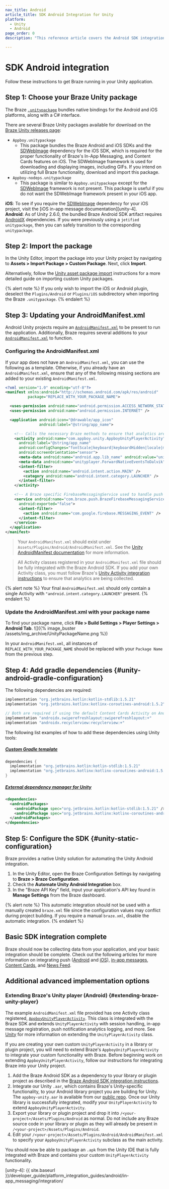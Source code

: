 ```yaml
---
nav_title: Android
article_title: SDK Android Integration for Unity
platform: 
  - Unity
  - Android
page_order: 0
description: "This reference article covers the Android SDK integration for the Unity platform."

---
```


# SDK Android integration

Follow these instructions to get Braze running in your Unity application.

## Step 1: Choose your Braze Unity package

The Braze [`.unitypackage`][41] bundles native bindings for the Android and iOS platforms, along with a C# interface.

There are several Braze Unity packages available for download on the [Braze Unity releases page][42]:
 
- `Appboy.unitypackage`
    - This package bundles the Braze Android and iOS SDKs and the [SDWebImage][unity-1] dependency for the iOS SDK, which is required for the proper functionality of Braze's In-App Messaging, and Content Cards features on iOS. The SDWebImage framework is used for downloading and displaying images, including GIFs. If you intend on utilizing full Braze functionality, download and import this package.
- `Appboy-nodeps.unitypackage`
    - This package is similar to `Appboy.unitypackage` except for the [SDWebImage][unity-1] framework is not present. This package is useful if you do not want the SDWebImage framework present in your iOS app.

**iOS**: To see if you require the [SDWebImage][unity-1] dependency for your iOS project, visit the [iOS in-app message documentation][unity-4].<br>
**Android**: As of Unity 2.6.0, the bundled Braze Android SDK artifact requires  [AndroidX][unity-3] dependencies. If you were previously using a `jetified unitypackage`, then you can safely transition to the corresponding `unitypackage`.

## Step 2: Import the package

In the Unity Editor, import the package into your Unity project by navigating to **Assets > Import Package > Custom Package**. Next, click **Import**.

Alternatively, follow the [Unity asset package import][41] instructions for a more detailed guide on importing custom Unity packages. 

{% alert note %}
If you only wish to import the iOS or Android plugin, deselect the `Plugins/Android` or `Plugins/iOS` subdirectory when importing the Braze `.unitypackage`.
{% endalert %}

## Step 3: Updating your AndroidManifest.xml

Android Unity projects require an [`AndroidManifest.xml`](https://docs.unity3d.com/Manual/android-manifest.html) to be present to run the application. Additionally, Braze requires several additions to your [`AndroidManifest.xml`](https://docs.unity3d.com/Manual/android-manifest.html) to function.

### Configuring the AndroidManifest.xml

If your app does not have an `AndroidManifest.xml`, you can use the following as a template. Otherwise, if you already have an `AndroidManifest.xml`, ensure that any of the following missing sections are added to your existing `AndroidManifest.xml`.

```xml
<?xml version="1.0" encoding="utf-8"?>
<manifest xmlns:android="http://schemas.android.com/apk/res/android"
          package="REPLACE_WITH_YOUR_PACKAGE_NAME">

  <uses-permission android:name="android.permission.ACCESS_NETWORK_STATE" />
  <uses-permission android:name="android.permission.INTERNET" />

  <application android:icon="@drawable/app_icon" 
               android:label="@string/app_name">

    <!-- Calls the necessary Braze methods to ensure that analytics are collected and that push notifications are properly forwarded to the Unity application. -->
    <activity android:name="com.appboy.unity.AppboyUnityPlayerActivity" 
      android:label="@string/app_name" 
      android:configChanges="fontScale|keyboard|keyboardHidden|locale|mnc|mcc|navigation|orientation|screenLayout|screenSize|smallestScreenSize|uiMode|touchscreen" 
      android:screenOrientation="sensor">
      <meta-data android:name="android.app.lib_name" android:value="unity" />
      <meta-data android:name="unityplayer.ForwardNativeEventsToDalvik" android:value="true" />
      <intent-filter>
        <action android:name="android.intent.action.MAIN" />
        <category android:name="android.intent.category.LAUNCHER" />
      </intent-filter>
    </activity>

    <!-- A Braze specific FirebaseMessagingService used to handle push notifications. -->
    <service android:name="com.braze.push.BrazeFirebaseMessagingService"
      android:exported="false">
      <intent-filter>
        <action android:name="com.google.firebase.MESSAGING_EVENT" />
      </intent-filter>
    </service>
  </application>
</manifest>
```

> Your `AndroidManifest.xml` should exist under `Assets/Plugins/Android/AndroidManifest.xml`. See the [Unity AndroidManifest documentation](https://docs.unity3d.com/Manual/android-manifest.html) for more information.

> All Activity classes registered in your `AndroidManifest.xml` file should be fully integrated with the Braze Android SDK. If you add your own Activity class, you must follow Braze's [Unity Activity integration instructions](#extending-braze-unity-player) to ensure that analytics are being collected.

{% alert note %}
Your final `AndroidManifest.xml` should only contain a single Activity with `"android.intent.category.LAUNCHER"` present.
{% endalert %}

### Update the AndroidManifest.xml with your package name

To find your package name, click **File > Build Settings > Player Settings > Android Tab**.
![]({% image_buster /assets/img_archive/UnityPackageName.png %})

In your `AndroidManifest.xml`, all instances of `REPLACE_WITH_YOUR_PACKAGE_NAME` should be replaced with your `Package Name` from the previous step.

## Step 4: Add gradle dependencies {#unity-android-gradle-configuration}

The following dependencies are required:

```groovy
implementation "org.jetbrains.kotlin:kotlin-stdlib:1.5.21"
implementation "org.jetbrains.kotlinx:kotlinx-coroutines-android:1.5.2"

// Both are required if using the default Content Cards Activity on Android
implementation "androidx.swiperefreshlayout:swiperefreshlayout:+"
implementation "androidx.recyclerview:recyclerview:+"
```

The following list examples of how to add these dependencies using Unity tools:

##### [Custom Gradle template](https://docs.unity3d.com/Manual/android-gradle-overview.html)

```groovy
dependencies {
  implementation "org.jetbrains.kotlin:kotlin-stdlib:1.5.21"
  implementation "org.jetbrains.kotlinx:kotlinx-coroutines-android:1.5.2"
}
```
##### [External dependency manager for Unity](https://github.com/googlesamples/unity-jar-resolver)

```xml
<dependencies>
  <androidPackages>
    <androidPackage spec="org.jetbrains.kotlin:kotlin-stdlib:1.5.21" />
    <androidPackage spec="org.jetbrains.kotlinx:kotlinx-coroutines-android:1.5.2" />
  </androidPackages>
</dependencies>
```

## Step 5: Configure the SDK {#unity-static-configuration}

Braze provides a native Unity solution for automating the Unity Android integration. 

1. In the Unity Editor, open the Braze Configuration Settings by navigating to **Braze > Braze Configuration**.
2. Check the **Automate Unity Android Integration** box.
3. In the "Braze API Key" field, input your application's API key found in **Manage Settings** from the Braze dashboard.

{% alert note %}
This automatic integration should not be used with a manually created `braze.xml` file since the configuration values may conflict during project building. If you require a manual `braze.xml`, disable the automatic integration.
{% endalert %}

## Basic SDK integration complete

Braze should now be collecting data from your application, and your basic integration should be complete. Check out the following articles for more information on integrating push ([Android][53] and [iOS][50]), [in-app messages][34], [Content Cards][40], and [News Feed][35].

## Additional advanced implementation options

### Extending Braze's Unity player (Android) {#extending-braze-unity-player}

The example `AndroidManifest.xml` file provided has one Activity class registered, [`AppboyUnityPlayerActivity`](https://github.com/Appboy/appboy-android-sdk/blob/e67e09f785adeff075a5d7710e79f41ed3676a6a/android-sdk-unity/src/main/java/com/appboy/unity/AppboyUnityPlayerActivity.java). This class is integrated with the Braze SDK and extends `UnityPlayerActivity` with session handling, in-app message registration, push notification analytics logging, and more. See [Unity](https://docs.unity3d.com/Manual/AndroidUnityPlayerActivity.html) for more information on extending the `UnityPlayerActivity` class.

If you are creating your own custom `UnityPlayerActivity` in a library or plugin project, you will need to extend Braze's `AppboyUnityPlayerActivity` to integrate your custom functionality with Braze. Before beginning work on extending `AppboyUnityPlayerActivity`, follow our instructions for integrating Braze into your Unity project.
1. Add the Braze Android SDK as a dependency to your library or plugin project as described in the [Braze Android SDK integration instructions]({{site.baseurl}}/developer_guide/platform_integration_guides/android/initial_sdk_setup/android_sdk_integration/).
2. Integrate our Unity `.aar`, which contains Braze's Unity-specific functionality, to your Android library project you are building for Unity. The `appboy-unity.aar` is available from our [public repo](https://github.com/Appboy/appboy-unity-sdk/tree/master/Assets/Plugins/Android). Once our Unity library is successfully integrated, modify your `UnityPlayerActivity` to extend `AppboyUnityPlayerActivity`.
3. Export your library or plugin project and drop it into `/<your-project>/Assets/Plugins/Android` as normal. Do not include any Braze source code in your library or plugin as they will already be present in `/<your-project>/Assets/Plugins/Android`.
4. Edit your `/<your-project>/Assets/Plugins/Android/AndroidManifest.xml` to specify your `AppboyUnityPlayerActivity` subclass as the main activity.

You should now be able to package an `.apk` from the Unity IDE that is fully integrated with Braze and contains your custom `UnityPlayerActivity` functionality.

[5]: #transitioning-from-manual-to-automated-integration
[34]: {{site.baseurl}}/developer_guide/platform_integration_guides/unity/in-app_messaging/
[35]: {{site.baseurl}}/developer_guide/platform_integration_guides/unity/news_feed/
[40]: {{site.baseurl}}/developer_guide/platform_integration_guides/unity/content_cards/
[41]: https://docs.unity3d.com/Manual/AssetPackages.html
[42]: https://github.com/Appboy/appboy-unity-sdk/releases
[50]: {{site.baseurl}}/developer_guide/platform_integration_guides/unity/push_notifications/ios/
[53]: {{site.baseurl}}/developer_guide/platform_integration_guides/unity/push_notifications/android/
[unity-1]: https://github.com/SDWebImage/SDWebImage
[unity-2]: https://firebase.google.com/docs/unity/setup
[unity-3]: https://developer.android.com/jetpack/androidx
[unity-4]: {{ site.baseurl }}/developer_guide/platform_integration_guides/android/in-app_messaging/integration/

